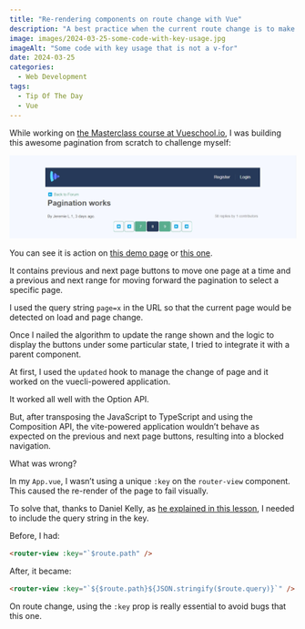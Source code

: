 ```yaml
---
title: "Re-rendering components on route change with Vue"
description: "A best practice when the current route change is to make the router view component unique using the key property. As described in the official documentation, the key special attribute is primarily used as a hint for Vue’s virtual DOM algorithm to identify vnodes when diffing the new list of nodes against the old list. Let’s see how it can be used with vue-router."
image: images/2024-03-25-some-code-with-key-usage.jpg
imageAlt: "Some code with key usage that is not a v-for"
date: 2024-03-25
categories:
  - Web Development
tags:
  - Tip Of The Day
  - Vue
---
```


While working on [the Masterclass course at Vueschool.io](https://vueschool.io/the-vuejs-master-class), I was building this awesome pagination from scratch to challenge myself:

![pagination-ui](images/pagination-ui.png)

You can see it is action on [this demo page](https://vueschool-masterclass-vite.netlify.app/forum/-KvdCowY9mDvM0EH8Pvs) or [this one](https://vueschool-masterclass-vite.netlify.app/thread/-KsjwU_A01lZRcljDlOp).

It contains previous and next page buttons to move one page at a time and a previous and next range for moving forward the pagination to select a specific page.

I used the query string `page=x` in the URL so that the current page would be detected on load and page change.

Once I nailed the algorithm to update the range shown and the logic to display the buttons under some particular state, I tried to integrate it with a parent component.

At first, I used the `updated` hook to manage the change of page and it worked on the vuecli-powered application.

It worked all well with the Option API.

But, after transposing the JavaScript to TypeScript and using the Composition API, the vite-powered application wouldn’t behave as expected on the previous and next page buttons, resulting into a blocked navigation.

What was wrong?

In my `App.vue`, I wasn’t using a unique `:key` on the `router-view` component. This caused the re-render of the page to fail visually.

To solve that, thanks to Daniel Kelly, as [he explained in this lesson](https://vueschool.io/lessons/storing-the-current-page-as-a-url-query-variable), I needed to include the query string in the key.

Before, I had:

```html
<router-view :key="`$route.path" />
```

After, it became:

```html
<router-view :key="`${$route.path}${JSON.stringify($route.query)}`" />
```

On route change, using the `:key` prop is really essential to avoid bugs that this one.
